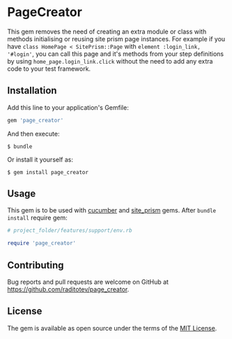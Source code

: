 # PageCreator

This gem removes the need of creating an extra module or class with methods initialising or reusing site prism page instances. For example if you have `class HomePage < SitePrism::Page` with `element :login_link, '#login'`, you can call this page and it's methods from your step definitions by using `home_page.login_link.click` without the need to add any extra code to your test framework.

## Installation

Add this line to your application's Gemfile:

```ruby
gem 'page_creator'
```

And then execute:

    $ bundle

Or install it yourself as:

    $ gem install page_creator

## Usage

This gem is to be used with [cucumber](https://github.com/cucumber/cucumber-ruby) and [site_prism](https://github.com/natritmeyer/site_prism) gems. After `bundle install` require gem:
```ruby
# project_folder/features/support/env.rb

require 'page_creator'
````

## Contributing

Bug reports and pull requests are welcome on GitHub at https://github.com/raditotev/page_creator.

## License

The gem is available as open source under the terms of the [MIT License](https://opensource.org/licenses/MIT).
